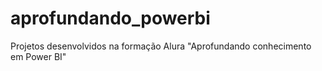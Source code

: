 # aprofundando_powerbi
Projetos desenvolvidos na formação Alura "Aprofundando conhecimento em Power BI"
